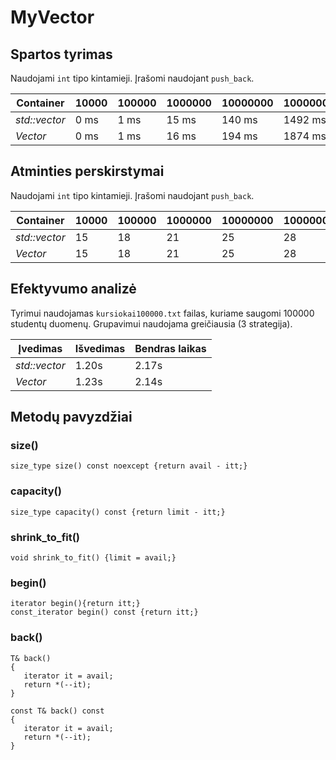 # MyVector

## Spartos tyrimas ##

Naudojami `int` tipo kintamieji. Įrašomi naudojant `push_back`.

Container | 10000 | 100000 | 1000000 | 10000000 | 100000000
------------ | -------------| -------------| -------------| -------------| -------------
*std::vector* | 0 ms | 1 ms | 15 ms | 140 ms | 1492 ms 
*Vector* | 0 ms | 1 ms | 16 ms | 194 ms | 1874 ms

## Atminties perskirstymai ##

Naudojami `int` tipo kintamieji. Įrašomi naudojant `push_back`.

Container | 10000 | 100000 | 1000000 | 10000000 | 100000000
------------ | -------------| -------------| -------------| -------------| -------------
*std::vector* | 15 | 18 | 21 | 25 | 28
*Vector* | 15 | 18 | 21 | 25 | 28

## Efektyvumo analizė ##

Tyrimui naudojamas `kursiokai100000.txt` failas, kuriame saugomi 100000 studentų duomenų. Grupavimui naudojama greičiausia (3 strategija).

Įvedimas | Išvedimas | Bendras laikas
------------ | ------------- | ------------- 
*std::vector* | 1.20s | 2.17s | 4.05s
*Vector* | 1.23s  | 2.14s | 4.03s

## Metodų pavyzdžiai ##

### size() ###

```
size_type size() const noexcept {return avail - itt;}

```

### capacity() ###

```
size_type capacity() const {return limit - itt;}
```

### shrink_to_fit() ###

```
void shrink_to_fit() {limit = avail;}
```

### begin() ###

```
iterator begin(){return itt;}
const_iterator begin() const {return itt;}
```

### back() ###

```
T& back()
{
   iterator it = avail;
   return *(--it);
}

const T& back() const
{
   iterator it = avail;
   return *(--it);
}

```
